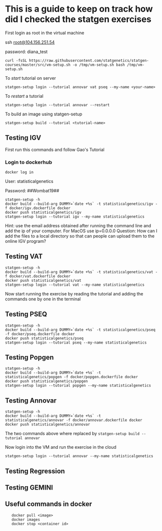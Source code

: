 # This is a guide to keep on track how did I checked the statgen exercises

First login as root in the virtual machine

ssh root@104.156.251.54

password: diana_test

`curl -fsSL https://raw.githubusercontent.com/statgenetics/statgen-courses/master/src/vm-setup.sh -o /tmp/vm-setup.sh
bash /tmp/vm-setup.sh`

To *start* tutorial on server

`statgen-setup login --tutorial annovar vat pseq --my-name <your-name>`

To *restart* a tutorial

`statgen-setup login --tutorial annovar --restart`

To build an image using statgen-setup

`statgen-setup build --tutorial <tutorial-name>`


## Testing IGV 

First run this commands and follow Gao's Tutorial

### Login to dockerhub

`docker log in`

User: statisticalgenetics

Password: ##Wombat19##

```
statgen-setup -h
docker build --build-arg DUMMY=`date +%s` -t statisticalgenetics/igv -f docker/igv.dockerfile docker 
docker push statisticalgenetics/igv
statgen-setup login --tutorial igv --my-name statisticalgenetics

```
Hint: use the email address obtained after running the command line and add the ip of your computer.
For MacOS use ip=0.0.0.0
Question: How can I add the files to a local directory so that can people can upload them to the online IGV program?

## Testing VAT

```
statgen-setup -h
docker build --build-arg DUMMY=`date +%s` -t statisticalgenetics/vat -f docker/vat.dockerfile docker 
docker push statisticalgenetics/vat
statgen-setup login --tutorial vat --my-name statisticalgenetics

```

Now start running the exercise by reading the tutorial and adding the commands one by one in the terminal


## Testing PSEQ

```
statgen-setup -h
docker build --build-arg DUMMY=`date +%s` -t statisticalgenetics/pseq -f docker/pseq.dockerfile docker 
docker push statisticalgenetics/pseq
statgen-setup login --tutorial pseq --my-name statisticalgenetics

```

## Testing Popgen

```
statgen-setup -h
docker build --build-arg DUMMY=`date +%s` -t statisticalgenetics/popgen -f docker/popgen.dockerfile docker 
docker push statisticalgenetics/popgen
statgen-setup login --tutorial popgen --my-name statisticalgenetics

```

## Testing Annovar

```
statgen-setup -h
docker build --build-arg DUMMY=`date +%s` -t statisticalgenetics/annovar -f docker/annovar.dockerfile docker 
docker push statisticalgenetics/annovar
```

The two commands above where replaced by `statgen-setup build --tutorial annovar`

Now login into the VM and run the exercise in the cloud
```
statgen-setup login --tutorial annovar --my-name statisticalgenetics

```

## Testing Regression

## Testing GEMINI



## Useful commands in docker

```statgen-setup clean
   docker pull <image>
   docker images
   docker stop <container id>
```


